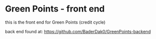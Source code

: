 # Green Points - front end

this is the front end for Green Points (credit cycle) 

back end found at: https://github.com/BaderDak0/GreenPoints-backend